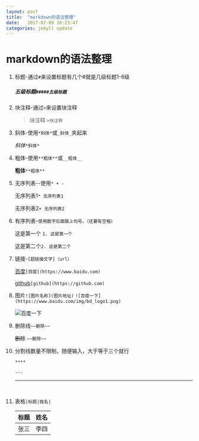 ```yaml
---
layout: post
title:  "markdown的语法整理"
date:   2017-07-09 16:23:47
categories: jekyll update
---
```

# markdown的语法整理

1. 标题-通过`#`来设置标题有几个#就是几级标题1-6级

   ##### 五级标题`#####五级标题`

2. 块注释-通过`>`来设置块注释

   > 块注释 `>块注释`


3. 斜体-使用`*斜体*`或`_斜体_`夹起来

   *斜体*`*斜体*`

4. 粗体-使用`**粗体**`或`__粗体__`

   **粗体**`**粗体**`

5. 无序列表--使用`* + -`

   无序列表1`* 无序列表1`

   无序列表2`+ 无序列表2`

6. 有序列表-`使用数字后面跟上句号。（还要有空格）`

   这是第一个 `1. 这是第一个`

   这是第二个`2. 这是第二个`

7. 链接-`[超链接文字]（url）`

   [百度]( https://www.baidu.com/)`[百度](https://www.baidu.com)`

   [github](https://github.com/)`[github](https://github.com)`

8. 图片`![图片名称](图片地址)` `![百度一下](https://www.baidu.com/img/bd_logo1.png)`

   ![百度一下](https://www.baidu.com/img/bd_logo1.png)

9. 删除线`~~删除~~`

   ~~删除~~  `~~删除~~`

10. 分割线数量不限制，随便输入，大于等于三个就行

    `****`

    `---`

    ---

    ​

11. 表格`|标题|姓名|`

    | 标题   | 姓名   |
    | ---- | ---- |
    | 张三   | 李四   |

    ​
